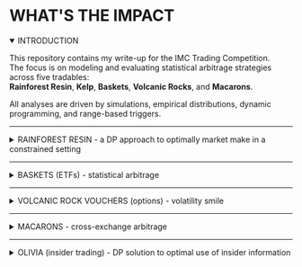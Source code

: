 # WHAT'S THE IMPACT

<details open>
<summary>INTRODUCTION</summary>

This repository contains my write-up for the IMC Trading Competition.  
The focus is on modeling and evaluating statistical arbitrage strategies across five tradables:  
**Rainforest Resin**, **Kelp**, **Baskets**, **Volcanic Rocks**, and **Macarons**.

All analyses are driven by simulations, empirical distributions, dynamic programming, and range-based triggers.

</details>

---

<details>
<summary>RAINFOREST RESIN - a DP approach to optimally market make in a constrained setting </summary>

blablabla

</details>

---

<details>
<summary>BASKETS (ETFs) - statistical arbitrage </summary>

dont include olivia here

</details>

---

<details>
<summary>VOLCANIC ROCK VOUCHERS (options) - volatility smile</summary>

WHAT'S THE IMPACT

</details>

---

<details>
<summary>MACARONS - cross-exchange arbitrage</summary>

WHAT'S THE IMPACT

</details>

---

<details>
<summary>OLIVIA (insider trading) -  DP solution to optimal use of insider information </summary>

first describe how it was used for croissant and baskets and why not kelp. Then explain whole bound thing.

</details>
